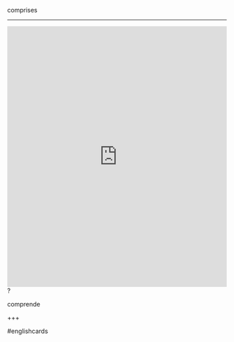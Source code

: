 comprises
___
<iframe src="https://youglish.com/pronounce/comprises/english" style="width:100%; height:600px;" frameborder="0"></iframe>
?

comprende
<!--SR:!2025-03-25,3,250-->
+++

#englishcards